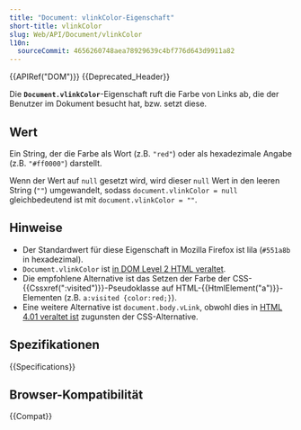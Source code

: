 ```yaml
---
title: "Document: vlinkColor-Eigenschaft"
short-title: vlinkColor
slug: Web/API/Document/vlinkColor
l10n:
  sourceCommit: 4656260748aea78929639c4bf776d643d9911a82
---
```


{{APIRef("DOM")}} {{Deprecated_Header}}

Die **`Document.vlinkColor`**-Eigenschaft ruft die Farbe von Links ab, die der Benutzer im Dokument besucht hat, bzw. setzt diese.

## Wert

Ein String, der die Farbe als Wort (z.B. `"red"`) oder als hexadezimale Angabe (z.B. `"#ff0000"`) darstellt.

Wenn der Wert auf `null` gesetzt wird, wird dieser `null` Wert in den leeren String (`""`) umgewandelt, sodass `document.vlinkColor = null` gleichbedeutend ist mit `document.vlinkColor = ""`.

## Hinweise

- Der Standardwert für diese Eigenschaft in Mozilla Firefox ist lila (`#551a8b` in hexadezimal).
- `Document.vlinkColor` ist [in DOM Level 2 HTML veraltet](https://www.w3.org/TR/DOM-Level-2-HTML/html.html#ID-26809268).
- Die empfohlene Alternative ist das Setzen der Farbe der CSS-{{Cssxref(":visited")}}-Pseudoklasse auf HTML-{{HtmlElement("a")}}-Elementen (z.B. `a:visited {color:red;}`).
- Eine weitere Alternative ist `document.body.vLink`, obwohl dies in [HTML 4.01 veraltet ist](https://www.w3.org/TR/html401/struct/global.html#adef-vlink) zugunsten der CSS-Alternative.

## Spezifikationen

{{Specifications}}

## Browser-Kompatibilität

{{Compat}}
